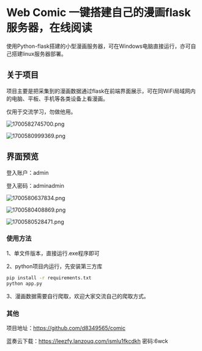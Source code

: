 # Web Comic 一键搭建自己的漫画flask服务器，在线阅读

使用Python-flask搭建的小型漫画服务器，可在Windows电脑直接运行，亦可自己搭建linux服务器部署。

## 关于项目

项目主要是把采集到的漫画数据通过flask在前端界面展示，可在同WiFi局域网内的电脑、平板、手机等各类设备上看漫画。

仅用于交流学习，勿做他用。

![1700582745700.png](http://ldzfy.cn/i/2023/11/22/655cd543adda9.png)

![1700580999369.png](http://ldzfy.cn/i/2023/11/21/655cce70103ca.png)

## 界面预览

登入账户：admin

登入密码：adminadmin

![1700580637834.png](http://ldzfy.cn/i/2023/11/21/655ccd06b9516.png)

![1700580408869.png](http://ldzfy.cn/i/2023/11/21/655ccc221aaf1.png)



![1700580528471.png](http://ldzfy.cn/i/2023/11/21/655ccc9a50275.png)

### 使用方法

1、单文件版本，直接运行.exe程序即可

2、python项目内运行，先安装第三方库

```bash
pip install -r requirements.txt
python app.py
```

3、漫画数据需要自行爬取，欢迎大家交流自己的爬取方式。

### 其他

项目地址：https://github.com/d8349565/comic

蓝奏云下载：https://leezfy.lanzouq.com/ismlu1fkcdkh 密码:6wck